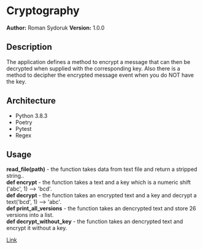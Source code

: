 # Cryptography

**Author:** Roman Sydoruk **Version:** 1.0.0

## Description

The application defines a method to encrypt a message that can then be decrypted when supplied with the corresponding key. Also there is a method to decipher the encrypted message event when you do NOT have the key.

## Architecture

* Python 3.8.3
* Poetry
* Pytest
* Regex

## Usage 
**read_file(path)** - the function takes data from text file and return a stripped string..\
**def encrypt** - the function takes a text and a key which is a numeric shift ('abc', 1) --> 'bcd'.\
**def decrypt** - the function takes an encrypted text and a key and decrypt a text('bcd', 1) --> 'abc'. \
**def print_all_versions** - the function takes an dencrypted text and store 26 versions into a list.\
**def decrypt_without_key** - the function takes an dencrypted text and encrypt it without a key.

[Link](https://github.com/sydoruk89/caesar-cipher)